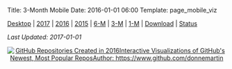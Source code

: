 Title: 3-Month Mobile
Date: 2016-01-01 06:00
Template: page_mobile_viz

[Desktop](./3-month) | [2017](./2017) | [2016](./2016) | [2015](./2015) | [6-M](./6-month) | [3-M](./3-month) | [1-M](./1-month) | [Download](./faq#can-i-viz-offline) | [Status](https://trust.tableau.com/status/tableau-public)

*Last Updated: 2017-01-01*

<div class="container">
<div class='tableauPlaceholder' id='viz1483304788646' align="center" style='position: relative'><noscript><a href='#'><img alt='GitHub Repositories Created in 2016Interactive Visualizations of GitHub&#39;s Newest, Most Popular ReposAuthor: https:&#47;&#47;www.github.com&#47;donnemartin ' src='https:&#47;&#47;public.tableau.com&#47;static&#47;images&#47;Gi&#47;GitHub3-Month&#47;viz&#47;1_rss.png' style='border: none' /></a></noscript><object class='tableauViz'  style='display:none;'><param name='host_url' value='https%3A%2F%2Fpublic.tableau.com%2F' /> <param name='site_root' value='' /><param name='name' value='GitHub3-Month&#47;viz' /><param name='tabs' value='no' /><param name='toolbar' value='yes' /><param name='static_image' value='https:&#47;&#47;public.tableau.com&#47;static&#47;images&#47;Gi&#47;GitHub3-Month&#47;viz&#47;1.png' /> <param name='animate_transition' value='yes' /><param name='display_static_image' value='no' /><param name='display_spinner' value='yes' /><param name='display_overlay' value='yes' /><param name='display_count' value='no' /></object></div>                <script type='text/javascript'>                    var divElement = document.getElementById('viz1483304788646');                    var vizElement = divElement.getElementsByTagName('object')[0];                    vizElement.style.minWidth='654px';vizElement.style.maxWidth='904px';vizElement.style.width='100%';vizElement.style.height='719px';                    var scriptElement = document.createElement('script');                    scriptElement.src = 'https://public.tableau.com/javascripts/api/viz_v1.js';                    vizElement.parentNode.insertBefore(scriptElement, vizElement);                </script>
</div>
